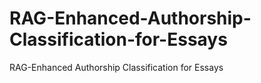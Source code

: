 # RAG-Enhanced-Authorship-Classification-for-Essays
RAG-Enhanced Authorship Classification for Essays
